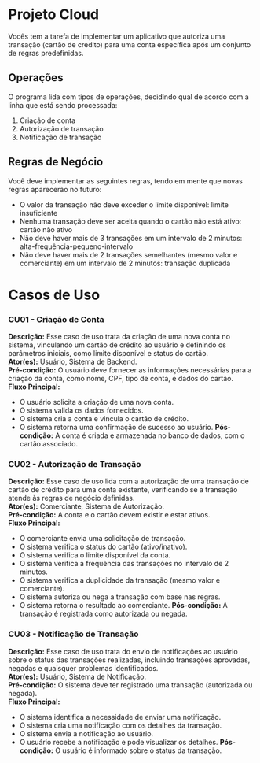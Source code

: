 # Projeto Cloud
Vocês tem a tarefa de implementar um aplicativo que autoriza uma transação (cartão de credito) para uma conta específica após um conjunto de regras predefinidas.

## Operações
O programa lida com tipos de operações, decidindo qual de acordo com a linha que está sendo processada:
1. Criação de conta
2. Autorização de transação
3. Notificação de transação

## Regras de Negócio

Você deve implementar as seguintes regras, tendo em mente que novas regras aparecerão no futuro:
- O valor da transação não deve exceder o limite disponível: limite insuficiente
- Nenhuma transação deve ser aceita quando o cartão não está ativo: cartão não ativo
- Não deve haver mais de 3 transações em um intervalo de 2 minutos: alta-frequência-pequeno-intervalo
- Não deve haver mais de 2 transações semelhantes (mesmo valor e comerciante) em um intervalo de 2 minutos: transação duplicada

# Casos de Uso

### CU01 - Criação de Conta

**Descrição:** Esse caso de uso trata da criação de uma nova conta no sistema, vinculando um cartão de crédito ao usuário e definindo os parâmetros iniciais, como limite disponível e status do cartão.
<br/>
**Ator(es):** Usuário, Sistema de Backend.
<br/>
**Pré-condição:** O usuário deve fornecer as informações necessárias para a criação da conta, como nome, CPF, tipo de conta, e dados do cartão.
<br/>
**Fluxo Principal:**
- O usuário solicita a criação de uma nova conta.
- O sistema valida os dados fornecidos.
- O sistema cria a conta e vincula o cartão de crédito.
- O sistema retorna uma confirmação de sucesso ao usuário.
**Pós-condição:** A conta é criada e armazenada no banco de dados, com o cartão associado.

### CU02 - Autorização de Transação

**Descrição:** Esse caso de uso lida com a autorização de uma transação de cartão de crédito para uma conta existente, verificando se a transação atende às regras de negócio definidas.
<br/>
**Ator(es):** Comerciante, Sistema de Autorização.
<br/>
**Pré-condição:** A conta e o cartão devem existir e estar ativos.
<br/>
**Fluxo Principal:**
- O comerciante envia uma solicitação de transação.
- O sistema verifica o status do cartão (ativo/inativo).
- O sistema verifica o limite disponível da conta.
- O sistema verifica a frequência das transações no intervalo de 2 minutos.
- O sistema verifica a duplicidade da transação (mesmo valor e comerciante).
- O sistema autoriza ou nega a transação com base nas regras.
- O sistema retorna o resultado ao comerciante.
**Pós-condição:** A transação é registrada como autorizada ou negada.

### CU03 - Notificação de Transação

**Descrição:** Esse caso de uso trata do envio de notificações ao usuário sobre o status das transações realizadas, incluindo transações aprovadas, negadas e quaisquer problemas identificados.
<br/>
**Ator(es):** Usuário, Sistema de Notificação.
<br/>
**Pré-condição:** O sistema deve ter registrado uma transação (autorizada ou negada).
<br/>
**Fluxo Principal:**
- O sistema identifica a necessidade de enviar uma notificação.
- O sistema cria uma notificação com os detalhes da transação.
- O sistema envia a notificação ao usuário.
- O usuário recebe a notificação e pode visualizar os detalhes.
**Pós-condição:** O usuário é informado sobre o status da transação.

